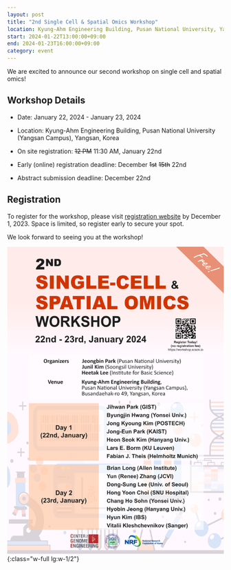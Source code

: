 ```yaml
---
layout: post
title: "2nd Single Cell & Spatial Omics Workshop"
location: Kyung-Ahm Engineering Building, Pusan National University, Yangsan
start: 2024-01-22T13:00:00+09:00
end: 2024-01-23T16:00:00+09:00
category: event
---
```


We are excited to announce our second workshop on single cell and spatial omics!

## Workshop Details

- Date: January 22, 2024 - January 23, 2024
- Location: Kyung-Ahm Engineering Building, Pusan National University (Yangsan Campus), Yangsan, Korea
- On site registration: ~~12 PM~~ 11:30 AM, January 22nd


- Early (online) registration deadline: December ~~1st~~ ~~15th~~ 22nd
- Abstract submission deadline: December 22nd


## Registration

To register for the workshop, please visit [registration website](https://workshop.scsok.io) by December 1, 2023. Space is limited, so register early to secure your spot.

We look forward to seeing you at the workshop!

![Poster of 2024 Single Cell & Spatial Omics Workshop](/assets/images/poster-2nd-workshop.png){:class="w-full lg:w-1/2"}
